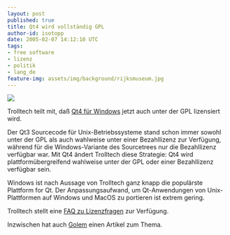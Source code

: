 ```yaml
---
layout: post
published: true
title: Qt4 wird vollständig GPL
author-id: isotopp
date: 2005-02-07 14:12:10 UTC
tags:
- free software
- lizenz
- politik
- lang_de
feature-img: assets/img/background/rijksmuseum.jpg
---
```

![](/uploads/trolltech.jpg)

Trolltech teilt mit, daß
[Qt4 für Windows](http://www.trolltech.com/newsroom/announcements/00000192.html)
jetzt auch unter der GPL lizensiert wird.

Der Qt3 Sourcecode für Unix-Betriebssysteme stand schon immer sowohl unter
der GPL als auch wahlweise unter einer Bezahllizenz zur Verfügung, während
für die Windows-Variante des Sourcetrees nur die Bezahllizenz verfügbar war.
Mit Qt4 ändert Trolltech diese Strategie: Qt4 wird plattformübergreifend
wahlweise unter der GPL oder einer Bezahllizenz verfügbar sein.

Windows ist nach Aussage von Trolltech ganz knapp die populärste Plattform
for Qt. Der Anpassungsaufwand, um Qt-Anwendungen von Unix-Plattformen auf
Windows und MacOS zu portieren ist extrem gering.

Trolltech stellt eine 
[FAQ zu Lizenzfragen](http://www.trolltech.com/developer/faqs/duallicense.html) zur Verfügung.

Inzwischen hat auch 
[Golem](http://www.golem.de/0502/36142.html) einen Artikel zum Thema.
